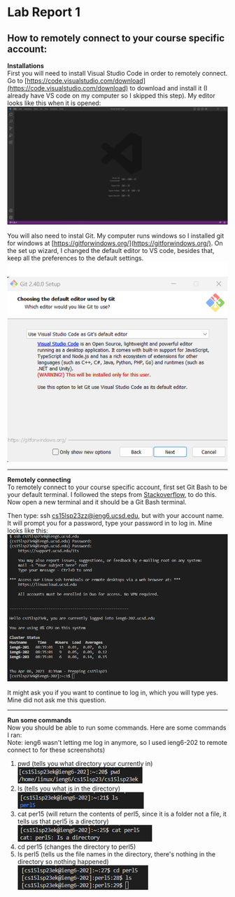 # Lab Report 1
## How to remotely connect to your course specific account:

  **Installations**  
  First you will need to install Visual Studio Code in order to remotely connect. Go to [https://code.visualstudio.com/download](https://code.visualstudio.com/download) to download and install it (I already have VS code on my computer so I skipped this step).
My editor looks like this when it is opened:
  ![Image](VScodeSC.png)
  
  You will also need to instal Git. My computer runs windows so I installed git for windows at [https://gitforwindows.org/](https://gitforwindows.org/).
On the set up wizard, I changed the default editor to VS code, besides that, keep all the preferences to the default settings.
  ![Image](GitInstall.png)
  
***
  **Remotely connecting**  
  To remotely connect to your course specific account, first set Git Bash to be your default terminal. I followed the steps from [Stackoverflow](https://stackoverflow.com/a/50527994), to do this.
Now open a new terminal and it should be a Git Bash terminal.

Then type: ssh cs15lsp23zz@ieng6.ucsd.edu, but with your account name. It will prompt you for a password, type your password in to log in. Mine looks like this:
  ![Image](terminalSC1.png)
  
  It might ask you if you want to continue to log in, which you will type yes. Mine did not ask me this question.
  
***
  **Run some commands**  
Now you should be able to run some commands. Here are some commands I ran:  
Note: ieng6 wasn't letting me log in anymore, so I used ieng6-202 to remote connect to for these screenshots)  
1) pwd (tells you what directory your currently in)  
![Image](terminalSC3.png)  
2) ls (tells you what is in the directory)  
![Image](terminalSC4.png)  
3) cat per15 (will return the contents of perl5, since it is a folder not a file, it tells us that perl5 is a directory)  
![Image](terminalSC5.png)  
4) cd per15 (changes the directory to perl5)  
5) ls perl5 (tells us the file names in the directory, there's nothing in the directory so nothing happened)  
![Image](terminalSC6.png)

